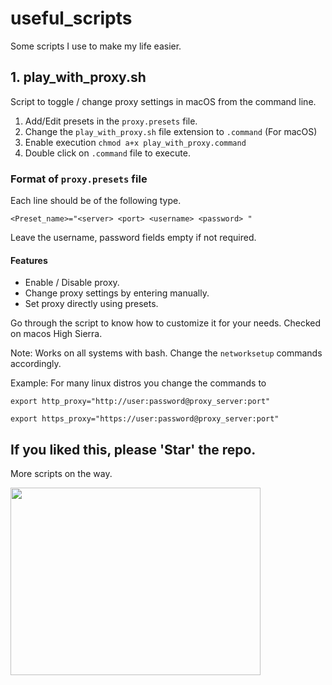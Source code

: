 # useful_scripts
Some scripts I use to make my life easier.

## 1. play_with_proxy.sh
Script to toggle / change proxy settings in macOS from the command line.

1. Add/Edit presets in the `proxy.presets` file.
2. Change the `play_with_proxy.sh` file extension to `.command` (For macOS)
3. Enable execution `chmod a+x play_with_proxy.command`
4. Double click on `.command` file to execute.

### Format of `proxy.presets` file

Each line should be of the following type.

```<Preset_name>="<server> <port> <username> <password> "```

Leave the username, password fields empty if not required.

#### Features
- Enable / Disable proxy.
- Change proxy settings by entering manually.
- Set proxy directly using presets.

Go through the script to know how to customize it for your needs.
Checked on macos High Sierra.

Note: Works on all systems with bash. Change the `networksetup` commands accordingly.

Example: For many linux distros you change the commands to 

`export http_proxy="http://user:password@proxy_server:port"`

`export https_proxy="https://user:password@proxy_server:port"`

## If you liked this, please 'Star' the repo.
More scripts on the way.

<img src="https://media.giphy.com/media/3otPora2GgtfqRX7Xy/giphy.gif" width="400" height="300" />
